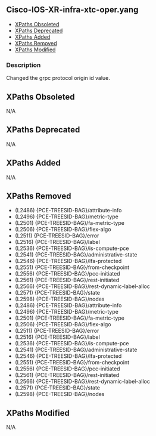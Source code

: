 ## Cisco-IOS-XR-infra-xtc-oper.yang

- [XPaths Obsoleted](#xpaths-obsoleted)
- [XPaths Deprecated](#xpaths-deprecated)
- [XPaths Added](#xpaths-added)
- [XPaths Removed](#xpaths-removed)
- [XPaths Modified](#xpaths-modified)

### Description

Changed the grpc protocol origin id value.

## XPaths Obsoleted

N/A

## XPaths Deprecated

N/A

## XPaths Added

N/A

## XPaths Removed

- (L2486)	{PCE-TREESID-BAG}/attribute-info
- (L2496)	{PCE-TREESID-BAG}/metric-type
- (L2501)	{PCE-TREESID-BAG}/fa-metric-type
- (L2506)	{PCE-TREESID-BAG}/flex-algo
- (L2511)	{PCE-TREESID-BAG}/error
- (L2516)	{PCE-TREESID-BAG}/label
- (L2536)	{PCE-TREESID-BAG}/is-compute-pce
- (L2541)	{PCE-TREESID-BAG}/administrative-state
- (L2546)	{PCE-TREESID-BAG}/lfa-protected
- (L2551)	{PCE-TREESID-BAG}/from-checkpoint
- (L2556)	{PCE-TREESID-BAG}/pcc-initiated
- (L2561)	{PCE-TREESID-BAG}/rest-initiated
- (L2566)	{PCE-TREESID-BAG}/rest-dynamic-label-alloc
- (L2571)	{PCE-TREESID-BAG}/state
- (L2598)	{PCE-TREESID-BAG}/nodes
- (L2486)	{PCE-TREESID-BAG}/attribute-info
- (L2496)	{PCE-TREESID-BAG}/metric-type
- (L2501)	{PCE-TREESID-BAG}/fa-metric-type
- (L2506)	{PCE-TREESID-BAG}/flex-algo
- (L2511)	{PCE-TREESID-BAG}/error
- (L2516)	{PCE-TREESID-BAG}/label
- (L2536)	{PCE-TREESID-BAG}/is-compute-pce
- (L2541)	{PCE-TREESID-BAG}/administrative-state
- (L2546)	{PCE-TREESID-BAG}/lfa-protected
- (L2551)	{PCE-TREESID-BAG}/from-checkpoint
- (L2556)	{PCE-TREESID-BAG}/pcc-initiated
- (L2561)	{PCE-TREESID-BAG}/rest-initiated
- (L2566)	{PCE-TREESID-BAG}/rest-dynamic-label-alloc
- (L2571)	{PCE-TREESID-BAG}/state
- (L2598)	{PCE-TREESID-BAG}/nodes

## XPaths Modified

N/A

